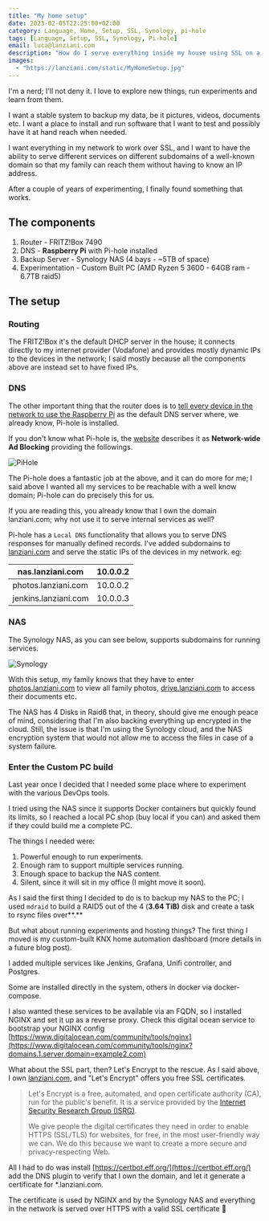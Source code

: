```yaml
---
title: "My home setup"
date: 2023-02-05T22:25:00+02:00
category: Language, Home, Setup, SSL, Synology, pi-hole
tags: [Language, Setup, SSL, Synology, Pi-hole]
email: luca@lanziani.com
description: "How do I serve everything inside my house using SSL on a lanziani.com subdomain"
images:
  - "https://lanziani.com/static/MyHomeSetup.jpg"
---
```


I'm a nerd; I'll not deny it.
I love to explore new things, run experiments and learn from them.

I want a stable system to backup my data, be it pictures, videos, documents etc. I want a place to install and run software that I want to test and possibly have it at hand reach when needed.

I want everything in my network to work over SSL, and I want to have the ability to serve different services on different subdomains of a well-known domain so that my family can reach them without having to know an IP address.

After a couple of years of experimenting, I finally found something that works.

<!--more-->

## The components

1. Router - FRITZ!Box 7490
2. DNS - **Raspberry Pi** with Pi-hole installed
3. Backup Server - Synology NAS (4 bays - ~5TB of space)
4. Experimentation - Custom Built PC (AMD Ryzen 5 3600 - 64GB ram - 6.7TB raid5)

## The setup

### Routing

The FRITZ!Box it's the default DHCP server in the house; it connects directly to my internet provider (Vodafone) and provides mostly dynamic IPs to the devices in the network; I said mostly because all the components above are instead set to have fixed IPs.

### DNS

The other important thing that the router does is to [tell every device in the network to use the Raspberry Pi](https://docs.pi-hole.net/routers/fritzbox/) as the default DNS server where, we already know, Pi-hole is installed.

If you don't know what Pi-hole is, the [website](https://pi-hole.net/) describes it as **Network-wide Ad Blocking** providing the followings.

![PiHole](/static/Pihole.png)

The Pi-hole does a fantastic job at the above, and it can do more for me; I said above I wanted all my services to be reachable with a well know domain; Pi-hole can do precisely this for us.

If you are reading this, you already know that I own the domain lanziani.com; why not use it to serve internal services as well?

Pi-hole has a `Local DNS` functionality that allows you to serve DNS responses for manually defined records.
I've added subdomains to [lanziani.com](http://lanziani.com) and serve the static IPs of the devices in my network. eg:

| nas.lanziani.com     | 10.0.0.2 |
| -------------------- | -------- |
| photos.lanziani.com  | 10.0.0.2 |
| jenkins.lanziani.com | 10.0.0.3 |

### NAS

The Synology NAS, as you can see below, supports subdomains for running services.

![Synology](/static/Synology.png)

With this setup, my family knows that they have to enter [photos.lanziani.com](http://photos.lanziani.com) to view all family photos, [drive.lanziani.com](http://drive.lanziani.com) to access their documents etc.

The NAS has 4 Disks in Raid6 that, in theory, should give me enough peace of mind, considering that I'm also backing everything up encrypted in the cloud. Still, the issue is that I'm using the Synology cloud, and the NAS encryption system that would not allow me to access the files in case of a system failure.

### Enter the Custom PC build

Last year once I decided that I needed some place where to experiment with the various DevOps tools.

I tried using the NAS since it supports Docker containers but quickly found its limits, so I reached a local PC shop (buy local if you can) and asked them if they could build me a complete PC.

The things I needed were:

1. Powerful enough to run experiments.
2. Enough ram to support multiple services running.
3. Enough space to backup the NAS content.
4. Silent, since it will sit in my office (I might move it soon).

As I said the first thing I decided to do is to backup my NAS to the PC; I used `mdraid` to build a RAID5 out of the 4 (**3.64 TiB)** disk and create a task to rsync files over**.**

But what about running experiments and hosting things? The first thing I moved is my custom-built KNX home automation dashboard (more details in a future blog post).

I added multiple services like Jenkins, Grafana, Unifi controller, and Postgres.

Some are installed directly in the system, others in docker via docker-compose.

I also wanted these services to be available via an FQDN, so I installed NGINX and set it up as a reverse proxy. Check this digital ocean service to bootstrap your NGINX config [https://www.digitalocean.com/community/tools/nginx](https://www.digitalocean.com/community/tools/nginx?domains.1.server.domain=example2.com)

What about the SSL part, then? Let's Encrypt to the rescue. As I said above, I own [lanziani.com](http://lanziani.com), and "Let's Encrypt" offers you free SSL certificates.

> Let's Encrypt is a free, automated, and open certificate authority
> (CA), run for the public's benefit. It is a service provided by the [Internet Security Research Group (ISRG)](https://www.abetterinternet.org/).
>
> We give people the digital certificates they need in order to enable
> HTTPS (SSL/TLS) for websites, for free, in the most user-friendly way we
> can. We do this because we want to create a more secure and
> privacy-respecting Web.

All I had to do was install [https://certbot.eff.org/](https://certbot.eff.org/) add the DNS plugin to verify that I own the domain, and let it generate a certificate for \*.lanziani.com.

The certificate is used by NGINX and by the Synology NAS and everything in the network is served over HTTPS with a valid SSL certificate 🎉
